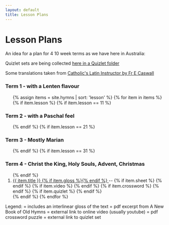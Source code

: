 ```yaml
---
layout: default
title: Lesson Plans
---
```


# Lesson Plans

An idea for a plan for 4 10 week terms as we have here in Australia:

Quizlet sets are being collected [here in a Quizlet folder](https://quizlet.com/Brandts/folders/new-book-old-hymns)

Some translations taken from [Catholic's Latin Instructor by Fr E Caswall](http://www.brandt.id.au/latin/)

### Term 1 - with a Lenten flavour

<ol>
{% assign items = site.hymns | sort: 'lesson' %}
{% for item in items %}
{% if item.lesson %}
{% if item.lesson == 11 %}
</ol>

### Term 2 - with a Paschal feel

<ol>
{% endif %}
{% if item.lesson == 21 %}
</ol>

### Term 3 - Mostly Marian

<ol>
{% endif %}
{% if item.lesson == 31 %}
</ol>

### Term 4 - Christ the King, Holy Souls, Advent, Christmas

<ol>
{% endif %}

<li><a href="{{ site.url }}{{ site.baseurl }}{{ item.url }}">{{ item.title }} {% if item.gloss %}<i class="icon-flow-parallel"></i>{% endif %} </a> -- 
	  {% if item.sheet %}
 <a href="{{ site.baseurl }}/excerpts/{{ item.sheet }}"><i class="icon-doc-text"></i></a> 
	  {% endif %}
	  {% if item.video %}
 <a href="{{ item.video }}"><i class="icon-youtube-play"></i></a>
	  {% endif %}
	  {% if item.crossword %}
  <a href="{{ site.baseurl }}/crosswords/{{ item.crossword }}"><i class="icon-puzzle-o"></i></a>
	  {% endif %}
	  {% if item.quizlet %}
  <a href="{{ item.quizlet }}"><i class="icon-lightbulb"></i></a>
	  {% endif %}
</li>
{% endif %}
{% endfor %}
</ol>


Legend: 
<i class="icon-flow-parallel"></i> = includes an interlinear gloss of the text
<i class="icon-doc-text"></i> = pdf excerpt from A New Book of Old Hymns
<i class="icon-youtube-play"></i> = external link to online video (usually youtube)
<i class="icon-puzzle-o"></i> = pdf crossword puzzle
<i class="icon-lightbulb"></i> = external link to quizlet set


